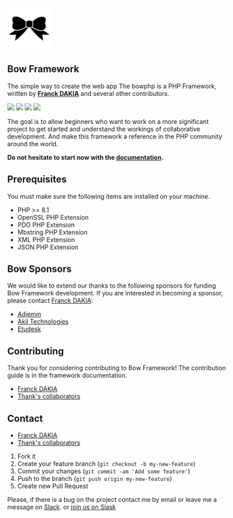 <img src="https://raw.githubusercontent.com/bowphp/arts/master/bow.jpg" width="100">

## Bow Framework

The simple way to create the web app
The bowphp is a PHP Framework, written by **[Franck DAKIA](http://github.com/papac)** and several other contributors.

<a href="https://bowphp.com" title="docs"><img src="https://img.shields.io/badge/docs-read%20docs-blue.svg?style=flat-square"/></a>
<a href="https://packagist.org/packages/bowphp/framework" title="bowphp/framework"><img src="https://img.shields.io/packagist/v/bowphp/framework.svg?style=flat-square"/></a>
<a href="https://packagist.org/packages/bowphp/app" title="bowphp/app"><img src="https://img.shields.io/packagist/v/bowphp/app.svg?style=flat-square"/></a>
<a href="https://github.com/bowphp/app/blob/master/LICENSE" title="license"><img src="https://img.shields.io/github/license/mashape/apistatus.svg?style=flat-square"/></a>

The goal is to allow beginners who want to work on a more significant project to get started and understand the workings of collaborative development. And make this framework a reference in the PHP community around the world.

**Do not hesitate to start now with the [documentation](https://bowphp.com).**

## Prerequisites

You must make sure the following items are installed on your machine.

- PHP >= 8.1
- OpenSSL PHP Extension
- PDO PHP Extension
- Mbstring PHP Extension
- XML PHP Extension
- JSON PHP Extension

## Bow Sponsors

We would like to extend our thanks to the following sponsors for funding Bow Framework development. If you are interested in becoming a sponsor, please contact [Franck DAKIA](https://github.com/papac):

- [Adjemin](https://adjemin.com)
- [Akil Technologies](https://akiltechnologies.com/)
- [Etudesk](https://etudesk.com)

## Contributing

Thank you for considering contributing to Bow Framework! The contribution guide is in the framework documentation.

- [Franck DAKIA](https://github.com/papac)
- [Thank's collaborators](https://github.com/bowphp/app/graphs/contributors)

## Contact

- [Franck DAKIA](https://github.com/papac)
- [Thank's collaborators](https://github.com/bowphp/docs/graphs/contributors)

1. Fork it
2. Create your feature branch (`git checkout -b my-new-feature`)
3. Commit your changes (`git commit -am 'Add some feature'`)
4. Push to the branch (`git push origin my-new-feature`)
5. Create new Pull Request

Please, if there is a bug on the project contact me by email or leave me a message on [Slack](https://bowphp.slack.com). or [join us on Slask](https://join.slack.com/t/bowphp/shared_invite/enQtNzMxOTQ0MTM2ODM5LTQ3MWQ3Mzc1NDFiNDYxMTAyNzBkNDJlMTgwNDJjM2QyMzA2YTk4NDYyN2NiMzM0YTZmNjU1YjBhNmJjZThiM2Q)

